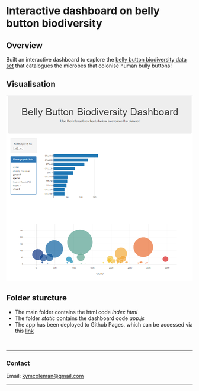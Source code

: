 # Interactive dashboard on belly button biodiversity

## **Overview**
Built an interactive dashboard to explore the [belly button biodiversity data set](http://robdunnlab.com/projects/belly-button-biodiversity/) that catalogues the microbes that colonise human bully buttons!

## **Visualisation**
![belly_button_dashboard](belly_button_dashboard.png)

## **Folder sturcture**
- The main folder contains the html code *index.html*
- The folder *static* contains the dashboard code *app.js* 
- The app has been deployed to Github Pages, which can be accessed via this [link](https://kimco2.github.io/belly-button-challenge/)

<br>

---

### **Contact**
Email: kymcoleman@gmail.com

---
